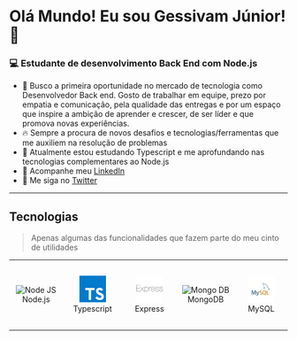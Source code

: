 # Olá Mundo! Eu sou Gessivam Júnior! 👋

### 💻 Estudante de desenvolvimento Back End com Node.js
- 💁 Busco a primeira oportunidade no mercado de tecnologia como Desenvolvedor Back end. Gosto de trabalhar em equipe, prezo por empatia e comunicação, pela qualidade das entregas e por um espaço que inspire a ambição de aprender e crescer, de ser líder e que promova novas experiências.
- 🔥 Sempre a procura de novos desafios e tecnologias/ferramentas que me auxiliem na resolução de problemas  
- 🌱 Atualmente estou estudando Typescript e me aprofundando nas tecnologias complementares ao Node.js
- 💼 Acompanhe meu [LinkedIn](https://www.linkedin.com/in/gessivam-junior/)
- 💬 Me siga no [Twitter](https://twitter.com/junio_dev)

-----

## Tecnologias
> Apenas algumas das funcionalidades que fazem parte do meu cinto de utilidades
<table align="center">
    <tr>
        <td align="center" width="120" height="120">
            <img src="https://avatars.githubusercontent.com/u/9950313?s=200&v=4" width="48" height="48" alt="Node JS" />
            <br>Node.js
        </td>
        <td align="center" width="120" height="120">
            <img src="https://raw.githubusercontent.com/github/explore/80688e429a7d4ef2fca1e82350fe8e3517d3494d/topics/typescript/typescript.png"
                width="48" height="48" alt="Typescript" />
            <br>Typescript
        </td>
        <td align="center" width="120" height="120">
            <img src="https://raw.githubusercontent.com/github/explore/80688e429a7d4ef2fca1e82350fe8e3517d3494d/topics/express/express.png"
                width="48" height="48" alt="Express" />
            <br>Express
        </td>
        <td align="center" width="120" height="120">
            <img src="https://avatars.githubusercontent.com/u/45120?s=200&v=4" width="48" height="48" alt="Mongo DB" />
            <br>MongoDB
        </td>
        <td align="center" width="120" height="120">
            <img src="https://raw.githubusercontent.com/github/explore/80688e429a7d4ef2fca1e82350fe8e3517d3494d/topics/mysql/mysql.png"
                width="48" height="48" alt="MySQL" />
            <br>MySQL
        </td>
    </tr>
</table>
